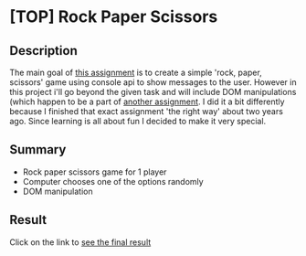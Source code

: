 # [TOP] Rock Paper Scissors  
  
## Description 

The main goal of [this assignment](https://www.theodinproject.com/lessons/foundations-rock-paper-scissors) is to create a simple 'rock, paper, scissors' game using console api to show messages to the user. However in this project i'll go beyond the given task and will include DOM manipulations (which happen to be a part of [another assignment](https://www.theodinproject.com/lessons/foundations-revisiting-rock-paper-scissors). I did it a bit differently because I finished that exact assignment 'the right way' about two years ago. Since learning is all about fun I decided to make it very special.
  
## Summary

- Rock paper scissors game for 1 player
- Computer chooses one of the options randomly
- DOM manipulation

## Result

Click on the link to [see the final result](https://piotrfijol.github.io/top-rps)
